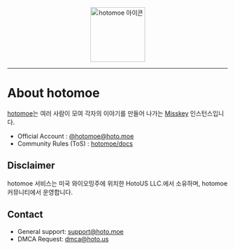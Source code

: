 <div align="center">
<a href="https://hoto.moe">
	<img src="https://files.hoto.moe/misskey/8a517fef-aaa2-4b8c-89ef-b0a4845be3e2.webp" alt="hotomoe 아이콘" width="125"/>
</a>
</div>

---
# About hotomoe
[hotomoe](https://hoto.moe)는 여러 사람이 모여 각자의 이야기를 만들어 나가는 [Misskey](https://github.com/hotomoe/misskey) 인스턴스입니다.

* Official Account : [@hotomoe@hoto.moe](https://hoto.moe/@hotomoe)
* Community Rules (ToS) : [hotomoe/docs](https://github.com/hotomoe/docs/blob/master/rules.md)

## Disclaimer
hotomoe 서비스는 미국 와이오밍주에 위치한 HotoUS LLC.에서 소유하며, hotomoe 커뮤니티에서 운영합니다.

## Contact
* General support: [support@hoto.moe](mailto:support@hoto.moe)
* DMCA Request: [dmca@hoto.us](mailto:dmca@hoto.us)
